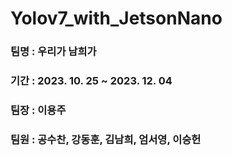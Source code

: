 # Yolov7_with_JetsonNano
### 팀명 : 우리가 남희가

### 기간 : 2023. 10. 25 ~ 2023. 12. 04

### 팀장 : 이용주

### 팀원 : 공수찬, 강동훈, 김남희, 엄서영, 이승헌
